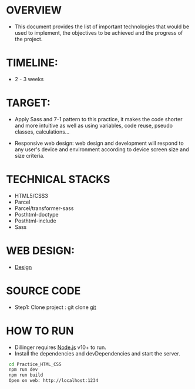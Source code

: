 <h1>OVERVIEW</h1> 
<ul><li>This document provides the list of important technologies that would be used to implement, the objectives to be achieved and the progress of the project.</li></ul>
<h1>TIMELINE:</h1>
<ul><li>2 - 3 weeks</li></ul>
<h1>TARGET:</h1>
<ul><li>Apply Sass and 7-1 pattern to this practice, it makes the code shorter and more intuitive as well as using variables, code reuse, pseudo classes, calculations...</li></ul>
<ul><li>Responsive web design: web design and development will respond to any user's device and environment according to device screen size and size criteria.</li></ul>
<h1>TECHNICAL STACKS</h1>
<ul>
  <li>HTML5/CSS3</li>
  <li>Parcel</li>
  <li>Parcel/transformer-sass</li>
  <li>Posthtml-doctype</li>
  <li>Posthtml-include</li>
  <li>Sass</li>
</ul>
<h1>WEB DESIGN:</h1>
<ul><li><a href="https://www.figma.com/design/6yZQf1Iusa3NKDe47dTQim/DESIGN-D-P-L?node-id=0-1&p=f&m=dev">Design</a></li></ul>
<h1>SOURCE CODE</h1>
<ul><li>Step1: Clone project : git clone <a href="https://github.com/NguyenHaiDang45/HTML-CSS-Practice.git">git</a></li></ul>
<h1>HOW TO RUN</h1>
<ul>
  <li>Dillinger requires <a href="https://nodejs.org/en">Node.js</a> v10+ to run.</li>
  <li>Install the dependencies and devDependencies and start the server.</li>
</ul>

```sh
 cd Practice_HTML_CSS
 npm run dev
 npm run build
 Open on web: http://localhost:1234
 ```

